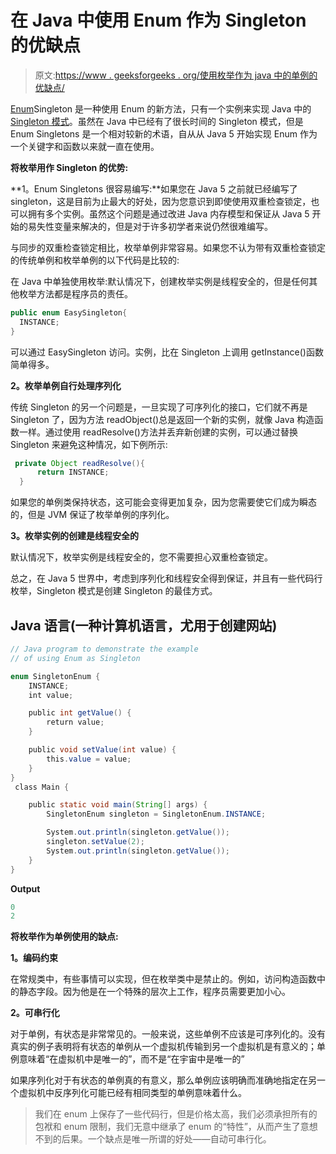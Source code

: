 # 在 Java 中使用 Enum 作为 Singleton 的优缺点

> 原文:[https://www . geeksforgeeks . org/使用枚举作为 java 中的单例的优缺点/](https://www.geeksforgeeks.org/advantages-and-disadvantages-of-using-enum-as-singleton-in-java/)

[Enum](https://www.geeksforgeeks.org/enum-in-java/)Singleton 是一种使用 Enum 的新方法，只有一个实例来实现 Java 中的 [Singleton 模式](https://www.geeksforgeeks.org/singleton-design-pattern/)。虽然在 Java 中已经有了很长时间的 Singleton 模式，但是 Enum Singletons 是一个相对较新的术语，自从从 Java 5 开始实现 Enum 作为一个关键字和函数以来就一直在使用。

**将枚举用作 Singleton 的优势:**

**1。Enum Singletons 很容易编写:**如果您在 Java 5 之前就已经编写了 singleton，这是目前为止最大的好处，因为您意识到即使使用双重检查锁定，也可以拥有多个实例。虽然这个问题是通过改进 Java 内存模型和保证从 Java 5 开始的易失性变量来解决的，但是对于许多初学者来说仍然很难编写。

与同步的双重检查锁定相比，枚举单例非常容易。如果您不认为带有双重检查锁定的传统单例和枚举单例的以下代码是比较的:

在 Java 中单独使用枚举:默认情况下，创建枚举实例是线程安全的，但是任何其他枚举方法都是程序员的责任。

```java
public enum EasySingleton{
  INSTANCE;
}
```

可以通过 EasySingleton 访问。实例，比在 Singleton 上调用 getInstance()函数简单得多。

**2。枚举单例自行处理序列化**

传统 Singleton 的另一个问题是，一旦实现了可序列化的接口，它们就不再是 Singleton 了，因为方法 readObject()总是返回一个新的实例，就像 Java 构造函数一样。通过使用 readResolve()方法并丢弃新创建的实例，可以通过替换 Singleton 来避免这种情况，如下例所示:

```java
 private Object readResolve(){
      return INSTANCE;
  }
```

如果您的单例类保持状态，这可能会变得更加复杂，因为您需要使它们成为瞬态的，但是 JVM 保证了枚举单例的序列化。

**3。枚举实例的创建是线程安全的**

默认情况下，枚举实例是线程安全的，您不需要担心双重检查锁定。

总之，在 Java 5 世界中，考虑到序列化和线程安全得到保证，并且有一些代码行枚举，Singleton 模式是创建 Singleton 的最佳方式。

## Java 语言(一种计算机语言，尤用于创建网站)

```java
// Java program to demonstrate the example 
// of using Enum as Singleton

enum SingletonEnum {
    INSTANCE;
    int value;

    public int getValue() {
        return value;
    }

    public void setValue(int value) {
        this.value = value;
    }
}
 class Main {

    public static void main(String[] args) {
        SingletonEnum singleton = SingletonEnum.INSTANCE;

        System.out.println(singleton.getValue());
        singleton.setValue(2);
        System.out.println(singleton.getValue());
    }
}
```

**Output**

```java
0
2

```

**将枚举作为单例使用的缺点:**

**1。编码约束**

在常规类中，有些事情可以实现，但在枚举类中是禁止的。例如，访问构造函数中的静态字段。因为他是在一个特殊的层次上工作，程序员需要更加小心。

**2。可串行化**

对于单例，有状态是非常常见的。一般来说，这些单例不应该是可序列化的。没有真实的例子表明将有状态的单例从一个虚拟机传输到另一个虚拟机是有意义的；单例意味着“在虚拟机中是唯一的”，而不是“在宇宙中是唯一的”

如果序列化对于有状态的单例真的有意义，那么单例应该明确而准确地指定在另一个虚拟机中反序列化可能已经有相同类型的单例意味着什么。

> 我们在 enum 上保存了一些代码行，但是价格太高，我们必须承担所有的包袱和 enum 限制，我们无意中继承了 enum 的“特性”，从而产生了意想不到的后果。一个缺点是唯一所谓的好处——自动可串行化。